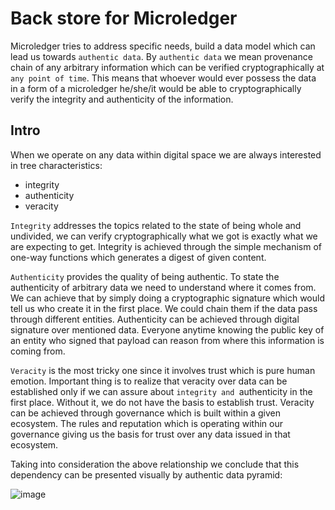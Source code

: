 # Back store for Microledger 

Microledger tries to address specific needs, build a data model which can lead us towards `authentic data`.
By `authentic data` we mean provenance chain of any arbitrary information which can be verified
cryptographically at `any point of time`. This means that whoever would ever possess the data in a form of a microledger
he/she/it would be able to cryptographically verify the integrity and authenticity of the information.

## Intro

When we operate on any data within digital space we are always interested in tree characteristics:
- integrity
- authenticity
- veracity

`Integrity` addresses the topics related to the state of being whole and undivided, 
we can verify cryptographically what we got is exactly what we are expecting to get.
Integrity is achieved through the simple mechanism of one-way functions which generates a digest of given content.

`Authenticity` provides the quality of being authentic. To state the authenticity of arbitrary data
we need to understand where it comes from. We can achieve that by simply doing a cryptographic signature
which would tell us who create it in the first place. We could chain them if the data pass through different entities.
Authenticity can be achieved through digital signature over mentioned data. Everyone anytime knowing the public key of an entity who signed that payload can reason from where this information is coming from. 

`Veracity` is the most tricky one since it involves trust which is pure human emotion. Important thing is to realize
that veracity over data can be established only if we can assure about `integrity and `authenticity in the first place.
Without it, we do not have the basis to establish trust. Veracity can be achieved through governance which is built within
a given ecosystem. The rules and reputation which is operating within our governance giving us the basis for trust over any data
issued in that ecosystem.

Taking into consideration the above relationship we conclude that this dependency can be presented visually by authentic data pyramid:

![image](https://user-images.githubusercontent.com/312837/136097939-9a3e5f2e-33a8-46ad-9ecd-49003341beaf.png)
